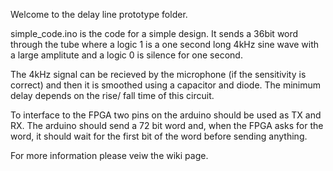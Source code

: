 Welcome to the delay line prototype folder.

simple_code.ino is the code for a simple design. It sends a 36bit word through the tube where a logic 1 is a one second long 4kHz sine wave with a large amplitute and a logic 0 is silence for one second. 

The 4kHz signal can be recieved by the microphone (if the sensitivity is correct) and then it is smoothed using a capacitor and diode. The minimum delay depends on the rise/ fall time of this circuit.

To interface to the FPGA two pins on the arduino should be used as TX and RX. The arduino should send a 72 bit word and, when the FPGA asks for the word, it should wait for the first bit of the word before sending anything.

For more information please veiw the wiki page.

